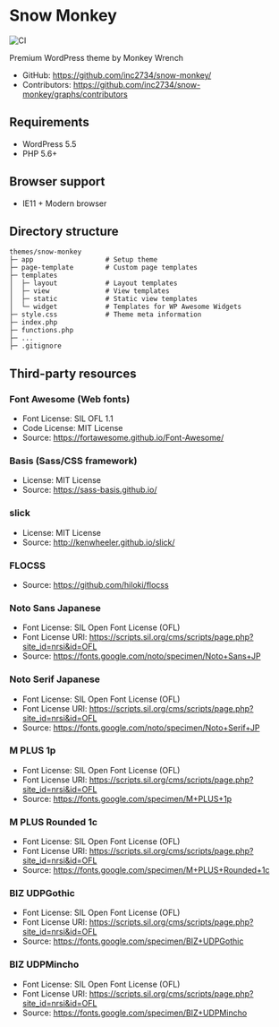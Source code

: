 # Snow Monkey

![CI](https://github.com/inc2734/snow-monkey/workflows/CI/badge.svg)

Premium WordPress theme by Monkey Wrench

* GitHub: https://github.com/inc2734/snow-monkey/
* Contributors: https://github.com/inc2734/snow-monkey/graphs/contributors

## Requirements
* WordPress 5.5
* PHP 5.6+

## Browser support
* IE11 + Modern browser

## Directory structure
```
themes/snow-monkey
├─ app                  # Setup theme
├─ page-template        # Custom page templates
├─ templates
│  ├─ layout            # Layout templates
│  ├─ view              # View templates
│  ├─ static            # Static view templates
│  └─ widget            # Templates for WP Awesome Widgets
├─ style.css            # Theme meta information
├─ index.php
├─ functions.php
├─ ...
├─ .gitignore
```

## Third-party resources

### Font Awesome (Web fonts)
* Font License: SIL OFL 1.1
* Code License: MIT License
* Source: https://fortawesome.github.io/Font-Awesome/

### Basis (Sass/CSS framework)
* License: MIT License
* Source: https://sass-basis.github.io/

### slick
* License: MIT License
* Source: http://kenwheeler.github.io/slick/

### FLOCSS
* Source: https://github.com/hiloki/flocss

### Noto Sans Japanese
* Font License: SIL Open Font License (OFL)
* Font License URI: https://scripts.sil.org/cms/scripts/page.php?site_id=nrsi&id=OFL
* Source: https://fonts.google.com/noto/specimen/Noto+Sans+JP

### Noto Serif Japanese
* Font License: SIL Open Font License (OFL)
* Font License URI: https://scripts.sil.org/cms/scripts/page.php?site_id=nrsi&id=OFL
* Source: https://fonts.google.com/noto/specimen/Noto+Serif+JP

### M PLUS 1p
* Font License: SIL Open Font License (OFL)
* Font License URI: https://scripts.sil.org/cms/scripts/page.php?site_id=nrsi&id=OFL
* Source: https://fonts.google.com/specimen/M+PLUS+1p

### M PLUS Rounded 1c
* Font License: SIL Open Font License (OFL)
* Font License URI: https://scripts.sil.org/cms/scripts/page.php?site_id=nrsi&id=OFL
* Source: https://fonts.google.com/specimen/M+PLUS+Rounded+1c

### BIZ UDPGothic
* Font License: SIL Open Font License (OFL)
* Font License URI: https://scripts.sil.org/cms/scripts/page.php?site_id=nrsi&id=OFL
* Source: https://fonts.google.com/specimen/BIZ+UDPGothic

### BIZ UDPMincho
* Font License: SIL Open Font License (OFL)
* Font License URI: https://scripts.sil.org/cms/scripts/page.php?site_id=nrsi&id=OFL
* Source: https://fonts.google.com/specimen/BIZ+UDPMincho
